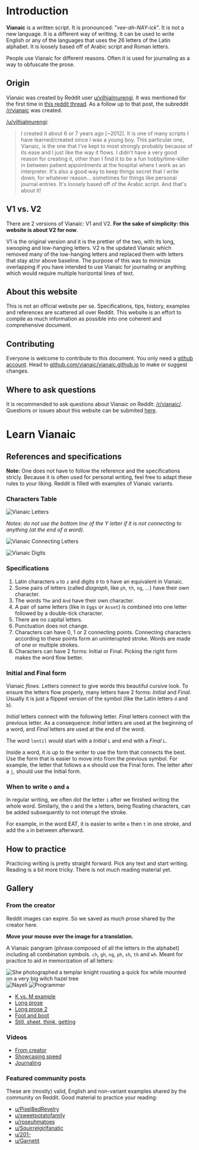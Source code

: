 # Introduction

**Vianaic** is a written script. It is pronounced: "*vee-ah-NAY-ick*". It is not a new language. It is a different way of writting. It can be used to write English or any of the languages that uses the 26 letters of the Latin alphabet. It is loosely based off of Arabic script and Roman letters. 

People use Vianaic for different reasons. Often it is used for journaling as a way to obfuscate the prose.

## Origin

Vianaic was created by Reddit user [u/vilhjalmurengi](https://reddit.com/u/vilhjalmurengi). It was mentioned for the first time in [this reddit thread](https://www.reddit.com/r/Handwriting/comments/7x3hki/i_originally_created_this_script_its_not_a/). As a follow up to that post, the subreddit [/r/vianaic](https://reddit.com/r/vianaic) was created.

[/u/vilhjalmurengi](https://reddit.com/u/vilhjalmurengi):

> I created it about 6 or 7 years ago [~2012]. It is one of many scripts I have learned/created since I was a young boy. This particular one, Vianaic, is the one that I've kept to most strongly probably because of its ease and I just like the way it flows. I didn't have a very good reason for creating it, other than I find it to be a fun hobby/time-killer in between patient appointments at the hospital where I work as an interpreter. It's also a good way to keep things secret that I write down, for whatever reason… sometimes for things like personal journal entries. It's loosely based off of the Arabic script. And that's about it!

## V1 vs. V2

There are 2 versions of Vianaic: V1 and V2. **For the sake of simplicity: this website is about V2 for now**.

V1 is the original version and it is the prettier of the two, with its long, swooping and low-hanging letters. V2 is the updated Vianaic which removed many of the low-hanging letters and replaced them with letters that stay at/or above baseline. The purpose of this was to minimize overlapping if you have intended to use Vianaic for journaling or anything which would require multiple horizontal lines of text.

## About this website

This is not an official website per se. Specifications, tips, history, examples and references are scattered all over Reddit. This website is an effort to compile as much information as possible into one coherent and comprehensive document.

## Contributing

Everyone is welcome to contribute to this document. You only need a [github account](https://github.com). Head to [github.com/vianaic/vianaic.github.io](https://github.com/vianaic/vianaic.github.io) to make or suggest changes.

## Where to ask questions

It is recommended to ask questions about Vianaic on Reddit: [/r/vianaic/](https://reddit.com/r/vianaic). Questions or issues about this website can be submited [here](https://github.com/vianaic/vianaic.github.io/issues).

# Learn Vianaic

## References and specifications

**Note:** One does not have to follow the reference and the specifications stricly. Because it is often used for personal writing, feel free to adapt these rules to your liking. Reddit is filled with examples of Vianaic variants.

### Characters Table

![Vianaic Letters](./refs/letters.jpg "Vianaic Letters")

*Notes: do not use the bottom line of the Y letter if it is not connecting to anything (at the end of a word).*

![Vianaic Connecting Letters](./refs/connect.jpg "Vianaic Connecting Letters")

![Vianaic Digits](./refs/digits.jpg "Vianaic Digits")

### Specifications

1. Latin characters `a` to `z` and digits `0` to `9` have an equivalent in Vianaic.
2. Some pairs of letters (called *diagraph*, like `ph`, `th`, `ng`, …) have their own character.
3. The words `The` and `And` have their own character.
4. A pair of same letters (like in `Eggs` or `Asset`) is combined into one letter followed by a double-tick character.
5. There are no capital letters.
6. Punctuation does not change.
7. Characters can have 0, 1 or 2 connecting points. Connecting characters according to these points form an uninterupted stroke. Words are made of one or multiple strokes.
8. Characters can have 2 forms: Initial or Final. Picking the right form makes the word flow better.

### Initial and Final form

Vianaic *flows*. Letters connect to give words this beautiful cursive look. To ensure the letters flow properly, many letters have 2 forms: *Initial* and *Final*. Usually it is just a flipped version of the symbol (like the Latin letters `d` and `b`).

*Initial* letters connect with the following letter. *Final* letters connect with the previous letter. As a consequence: *Initial* letters are used at the beginning of a word, and *Final* letters are used at the end of the word.

The word `lentil` would start with a *Initial* `L` and end with a *Final* `L`.

Inside a word, it is up to the writer to use the form that connects the best. Use the form that is easier to move into from the previous symbol. For example, the letter that follows a `m` should use the Final form. The letter after a `j`, should use the Initial form.

### When to write `o` and `a`

In regular writing, we often dot the letter `i` after we finished writing the whole word. Similarly, the `o` and the `a` letters, being floating characters, can be added subsequently to not interupt the stroke.

For example, in the word EAT, it is easier to write `e` then `t` in one stroke, and add the `a` in between afterward.

## How to practice

Practicing writing is pretty straight forward. Pick any text and start writing. Reading is a bit more tricky. There is not much reading material yet.

## Gallery

### From the creator

Reddit images can expire. So we saved as much prose shared by the creator here.

**Move your mouse over the image for a translation.**

A Vianaic pangram (phrase composed of all the letters in the alphabet) including all combination symbols.  `ch`, `gh`, `ng`, `ph`, `sh`, `th` and `wh`. Meant for practice to aid in memorization of all letters:

![](./imgs/creator/pangram.jpg "She photographed a templar knight rousting a quick fox while mounted on a very big witch hazel tree")
![](./imgs/creator/nayeli.jpg "Nayeli")
![](./imgs/creator/programmer.jpg "Programmer")

* [K vs. M example](./imgs/creator/km.jpg)
* [Long prose](./imgs/creator/randomness.jpg)
* [Long prose 2](./imgs/creator/001.jpg)
* [Foot and boot](./imgs/creator/foot_boot.jpg)
* [Still, sheet, think, getting](./imgs/creator/still_sheet_think_getting.jpg)

### Videos

* [From creator](https://www.reddit.com/r/vianaic/comments/av5377/quote_about_kindness_its_very_true/)
* [Showcasing speed](https://www.reddit.com/r/vianaic/comments/akn4j8/this_is_how_fast_i_can_write/)
* [Journaling](https://www.reddit.com/r/vianaic/comments/atafvx/journaling_is_more_interesting_this_way/)

### Featured community posts

These are (mostly) valid, English and non-variant examples shared by the community on Reddit.
Good material to practice your reading:

* [u/Pixel8edRevelry](https://www.reddit.com/r/vianaic/comments/crx922/my_very_first_attempt_at_vianaic_i_love_how/)
* [u/sweetpotatofamily](https://www.reddit.com/r/vianaic/comments/cgo71n/bored_postsurgery_hand_writing_practice_concrit/)
* [u/roseuhmatoes](https://www.reddit.com/r/vianaic/comments/c8klho/this_is_my_first_time_writing_anything_other_than/)
* [u/Squirrelgirlfanatic](https://www.reddit.com/r/vianaic/comments/c5bju1/my_attempt_at_v2/)
* [u/201-](https://www.reddit.com/r/vianaic/comments/buthdz/taking_steps/)
* [u/Garnetit](https://www.reddit.com/r/vianaic/comments/bsda3e/wrote_some_random_nonsense_instead_of_sleeping/)
